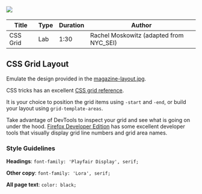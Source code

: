 # ![](https://ga-dash.s3.amazonaws.com/production/assets/logo-9f88ae6c9c3871690e33280fcf557f33.png)

| Title | Type | Duration | Author |
| -- | -- | -- | -- |
| CSS Grid | Lab | 1:30 | Rachel Moskowitz (adapted from NYC_SEI) |


## CSS Grid Layout

Emulate the design provided in the [magazine-layout.jpg](./magazine-layout.jpg).

CSS tricks has an excellent [CSS grid reference](https://css-tricks.com/snippets/css/complete-guide-grid/).

It is your choice to position the grid items using `-start` and `-end`, or build your layout using `grid-template-areas`.

Take advantage of DevTools to inspect your grid and see what is going on under the hood. [Firefox Developer Edition](https://www.mozilla.org/en-US/firefox/developer/) has some excellent developer tools that visually display grid line numbers
and grid area names.

### Style Guidelines

**Headings**: `font-family: 'Playfair Display', serif;`

**Other copy**: `font-family: 'Lora', serif;`

**All page text**: `color: black;`
